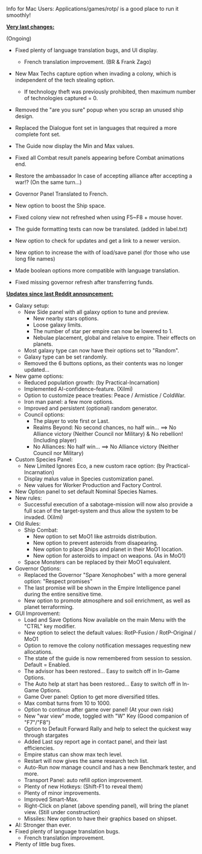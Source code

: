 Info for Mac Users: Applications/games/rotp/ is a good place to run it smoothly!


<b><ins>Very last changes:</ins></b>

(Ongoing)
- Fixed plenty of language translation bugs, and UI display.
  - French translation improvement. (BR & Frank Zago)

- New Max Techs capture option when invading a colony, which is independent of the tech stealing option.
  - If technology theft was previously prohibited, then maximum number of technologies captured = 0.
- Removed the "are you sure" popup when you scrap an unused ship design.
- Replaced the Dialogue font set in languages ​​that required a more complete font set.
- The Guide now display the Min and Max values.
- Fixed all Combat result panels appearing before Combat animations end.
- Restore the ambassador In case of accepting alliance after accepting a war!? (On the same turn...)
- Governor Panel Translated to French.
- New option to boost the Ship space.
- Fixed colony view not refreshed when using F5~F8 + mouse hover.
- The guide formatting texts can now be translated. (added in label.txt)
- New option to check for updates and get a link to a newer version.
- New option to increase the with of load/save panel (for those who use long file names)
- Made boolean options more compatible with language translation.
- Fixed missing governor refresh after transferring funds.


<b><ins>Updates since last Reddit announcement:</ins></b>

- Galaxy setup:
  - New Side panel with all galaxy option to tune and preview.
    - New nearby stars options.
    - Loose galaxy limits.
    - The number of star per empire can now be lowered to 1.
    - Nebulae placement, global and relaive to empire. Their effects on planets.
  - Most galaxy type can now have their options set to "Random".
  - Galaxy type can be set randomly.
  - Removed the 6 buttons options, as their contents was no longer updated...
- New game options:
  - Reduced population growth: (by Practical-Incarnation)
  - Implemented AI-confidence-feature. (Xilmi)
  - Option to customize peace treaties: Peace / Armistice / ColdWar.
  - Iron man panel: a few more options.
  - Improved and persistent (optional) random generator.
  - Council options:
    - The player to vote first or Last.
    - Realms Beyond: No second chances, no half win... ==> No Alliance victory (Neither Council nor Military) & No rebellion! (Including player)
    - No Alliances: No half win... ==> No Alliance victory (Neither Council nor Military)
- Custom Species Panel:
  - New Limited Ignores Eco, a new custom race option: (by Practical-Incarnation)
  - Display malus value in Species customization panel.
  - New values for Worker Production and Factory Control.
- New Option panel to set default Nominal Species Names.
- New rules:
  - Successful execution of a sabotage-mission will now also provide a full scan of the target-system and thus allow the system to be invaded. (Xilmi)
- Old Rules:
  - Ship Combat:
    - New option to set MoO1 like astrroids distribution.
    - New option to prevent asteroids from disapearing.
    - New option to place Ships and planet in their MoO1 location.
    - New option for asteroids to impact on weapons. (As in MoO1)
  - Space Monsters can be replaced by their MoO1 equivalent.
- Governor Options:
  - Replaced the Governor "Spare Xenophobes" with a more general option: "Respect promises"
  - The last promise will be shown in the Empire Intelligence panel during the entire sensitive time.
  - New option to promote atmosphere and soil enrichment, as well as planet terraforming.
- GUI Improvement:
  - Load and Save Options Now available on the main Menu with the "CTRL" key modifier.
  - New option to select the default values: RotP-Fusion / RotP-Original / MoO1
  - Option to remove the colony notification messages requesting new allocations.
  - The state of the guide is now remembered from session to session. Default = Enabled.
  - The advisor has been restored... Easy to switch off in In-Game Options.
  - The Auto help at start has been restored... Easy to switch off in In-Game Options.
  - Game Over panel: Option to get more diversified titles.
  - Max combat turns from 10 to 1000.
  - Option to continue after game over panel! (At your own risk)
  - New "war view" mode, toggled with "W" Key (Good companion of "F7"/"F8")
  - Option to Default Forward Rally and help to select the quickest way through stargates
  - Added Last spy report age in contact panel, and their last efficiencies.
  - Empire status can show max tech level.
  - Restart will now gives the same research tech list.
  - Auto-Run now manage council and has a new Benchmark tester, and more.
  - Transport Panel: auto refill option improvement.
  - Plenty of new Hotkeys: (Shift-F1 to reveal them)
  - Plenty of minor improvements.
  - Improved Smart-Max.
  - Right-Click on planet (above spending panel), will bring the planet view. (Still under construction)
  - Missiles: New option to have their graphics based on shipset.
- AI: Stronger than ever.
- Fixed plenty of language translation bugs.
  - French translation improvement.
- Plenty of little bug fixes.
